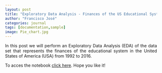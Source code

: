 ```yaml
---
layout: post
title: "Exploratory Data Analysis - Finances of the US Educational System"
author: "Francisco José"
categories: journal
tags: [documentation,sample]
image: Pie_chart.jpg
---
```


<p align="justify">	
In this post we will perform an Exploratory Data Analysis (EDA) of the data set that represents the finances of the educational system in the United States of America (USA) from 1992 to 2016.
</p>

<p align="justify">
To acces the notebook <a href="https://rdzjr1997.github.io/US_Educational_Finances_EDA">click here</a>. Hope you like it!
</p>




